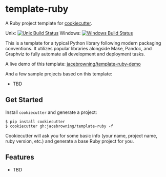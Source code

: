 # template-ruby

A Ruby project template for [cookiecutter](https://github.com/audreyr/cookiecutter).

Unix: [![Unix Build Status](http://img.shields.io/travis/jacebrowning/template-ruby/master.svg)](https://travis-ci.org/jacebrowning/template-ruby)
Windows: [![Windows Build Status](https://img.shields.io/appveyor/ci/jacebrowning/template-ruby.svg)](https://ci.appveyor.com/project/jacebrowning/template-ruby)

This is a template for a typical Python library following modern packaging conventions. It utilizes popular libraries alongside Make, Pandoc, and Graphviz to fully automate all development and deployment tasks.

A live demo of this template: [jacebrowning/template-ruby-demo](https://github.com/jacebrowning/template-ruby-demo)

And a few sample projects based on this template:

* TBD

## Get Started

Install `cookiecutter` and generate a project:

    $ pip install cookiecutter
    $ cookiecutter gh:jacebrowning/template-ruby -f

Cookiecutter will ask you for some basic info (your name, project name, ruby version, etc.) and generate a base Ruby project for you.

## Features

* TBD
